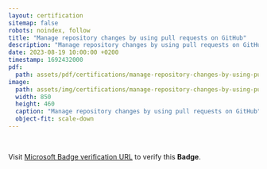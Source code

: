 ```yaml
---
layout: certification
sitemap: false
robots: noindex, follow
title: "Manage repository changes by using pull requests on GitHub"
description: "Manage repository changes by using pull requests on GitHub"
date: 2023-08-19 10:00:00 +0200
timestamp: 1692432000
pdf:
  path: assets/pdf/certifications/manage-repository-changes-by-using-pull-requests-on-github.pdf
image:
  path: assets/img/certifications/manage-repository-changes-by-using-pull-requests-on-github.webp
  width: 850
  height: 460
  caption: "Manage repository changes by using pull requests on GitHub"
  object-fit: scale-down
---
```


<br />

<p class="lead text-center">
    Visit <a href="https://learn.microsoft.com/en-us/training/achievements/learn.github.manage-changes-pull-requests-github.badge?username=char0n">Microsoft Badge verification URL</a> to verify this <strong>Badge</strong>.
</p>
